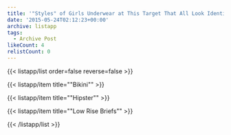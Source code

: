 ```yaml
---
title: '"Styles" of Girls Underwear at This Target That All Look Identical to Me'
date: '2015-05-24T02:12:23+00:00'
archive: listapp
tags: 
  - Archive Post
likeCount: 4
relistCount: 0
---
```



{{< listapp/list order=false reverse=false >}}

   {{< listapp/item title="\"Bikini\"" >}}

   {{< listapp/item title="\"Hipster\"" >}}

   {{< listapp/item title="\"Low Rise Briefs\"" >}}

{{< /listapp/list >}}
